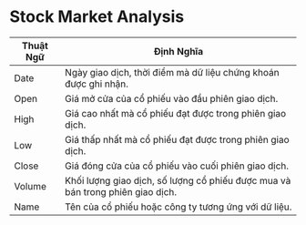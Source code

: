 # Stock Market Analysis

| Thuật Ngữ | Định Nghĩa |
|-----------|------------|
| Date      | Ngày giao dịch, thời điểm mà dữ liệu chứng khoán được ghi nhận. |
| Open      | Giá mở cửa của cổ phiếu vào đầu phiên giao dịch. |
| High      | Giá cao nhất mà cổ phiếu đạt được trong phiên giao dịch. |
| Low       | Giá thấp nhất mà cổ phiếu đạt được trong phiên giao dịch. |
| Close     | Giá đóng cửa của cổ phiếu vào cuối phiên giao dịch. |
| Volume    | Khối lượng giao dịch, số lượng cổ phiếu được mua và bán trong phiên giao dịch. |
| Name      | Tên của cổ phiếu hoặc công ty tương ứng với dữ liệu. |

